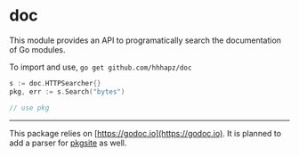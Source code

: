 # doc

This module provides an API to programatically search the documentation of Go
modules.

To import and use, `go get github.com/hhhapz/doc`

```go
s := doc.HTTPSearcher{}
pkg, err := s.Search("bytes")

// use pkg
```

---

This package relies on [https://godoc.io](https://godoc.io).
It is planned to add a parser for [pkgsite](https://pkg.go.dev) as well.
